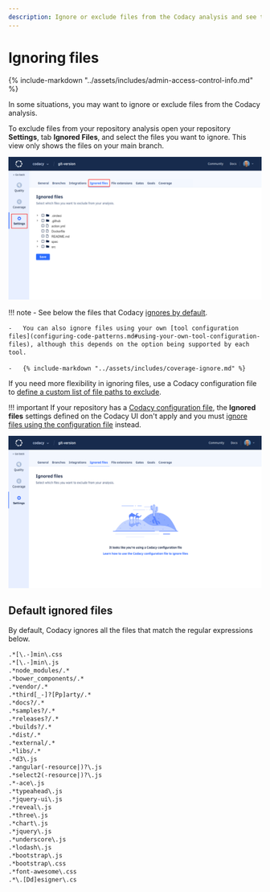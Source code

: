 ```yaml
---
description: Ignore or exclude files from the Codacy analysis and see the list of files that Codacy already ignores by default.
---
```


# Ignoring files

{% include-markdown "../assets/includes/admin-access-control-info.md" %}

In some situations, you may want to ignore or exclude files from the Codacy analysis.

To exclude files from your repository analysis open your repository **Settings**, tab **Ignored Files**, and select the files you want to ignore. This view only shows the files on your main branch.

![Ignored files](images/ignored-files.png)

!!! note
    -   See below the files that Codacy [ignores by default](#default-ignored-files).

    -   You can also ignore files using your own [tool configuration files](configuring-code-patterns.md#using-your-own-tool-configuration-files), although this depends on the option being supported by each tool.

    -   {% include-markdown "../assets/includes/coverage-ignore.md" %}

If you need more flexibility in ignoring files, use a Codacy configuration file to [define a custom list of file paths to exclude](codacy-configuration-file.md#syntax-for-ignoring-files).

!!! important
    If your repository has a [Codacy configuration file](codacy-configuration-file.md), the **Ignored files** settings defined on the Codacy UI don't apply and you must [ignore files using the configuration file](codacy-configuration-file.md#ignore-files) instead.

![Ignored files](images/ignored-files-configuration-file.png)

## Default ignored files

By default, Codacy ignores all the files that match the regular expressions below.

```text
.*[\.-]min\.css
.*[\.-]min\.js
.*node_modules/.*
.*bower_components/.*
.*vendor/.*
.*third[_-]?[Pp]arty/.*
.*docs?/.*
.*samples?/.*
.*releases?/.*
.*builds?/.*
.*dist/.*
.*external/.*
.*libs/.*
.*d3\.js
.*angular(-resource|)?\.js
.*select2(-resource|)?\.js
.*-ace\.js
.*typeahead\.js
.*jquery-ui\.js
.*reveal\.js
.*three\.js
.*chart\.js
.*jquery\.js
.*underscore\.js
.*lodash\.js
.*bootstrap\.js
.*bootstrap\.css
.*font-awesome\.css
.*\.[Dd]esigner\.cs
```
